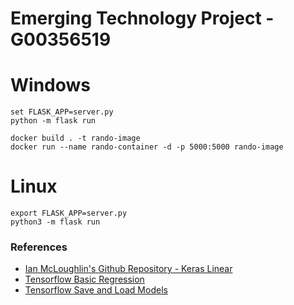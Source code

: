 # Emerging Technology Project - G00356519

# Windows
```
set FLASK_APP=server.py
python -m flask run
```

```
docker build . -t rando-image
docker run --name rando-container -d -p 5000:5000 rando-image
```

# Linux
```
export FLASK_APP=server.py
python3 -m flask run
```

### References
* [Ian McLoughlin's Github Repository - Keras Linear](https://github.com/ianmcloughlin/jupyter-teaching-notebooks/blob/master/keras-linear.ipynb)
* [Tensorflow Basic Regression](https://www.tensorflow.org/tutorials/keras/regression)
* [Tensorflow Save and Load Models](https://www.tensorflow.org/tutorials/keras/save_and_load)